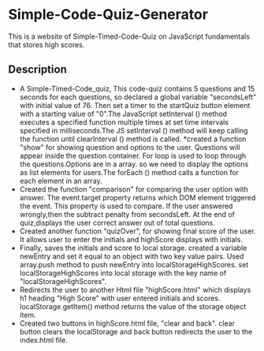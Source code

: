 # Simple-Code-Quiz-Generator
This is a website of Simple-Timed-Code-Quiz on JavaScript fundamentals that stores high scores. 
## Description 
* A Simple-Timed-Code_quiz, This code-quiz contains 5 questions and 15 seconds for each questions, so declared a global variable "secondsLeft" with initial value of 76. Then set a timer to the startQuiz button element with a starting value of "0".The JavaScript setInterval () method executes a specified function multiple times at set time intervals specified in milliseconds.The JS setInterval () method will keep calling the function until clearInterval () method is called.
*created a function "show" for showing question and options to the user. Questions will appear inside the question container. For loop is used to loop through the questions.Options are in a array. so we need to display the options as  list elements for users.The forEach () method calls a function for each element in an array.
* Created the function "comparison" for comparing the user option with answer. The event.target property returns which DOM element triggered the event. This property is used to compare. If the user answered wrongly,then the subtract penalty from secondsLeft. At the end of quiz,displays the user correct answer out of total questions.
* Created another function "quizOver", for showing final score of the user. It allows user to enter the initials and highScore displays with initials.
* Finally, saves the initials and score to local storage. created a variable newEntry and set it equal to an object with two key value pairs. Used array.push method to push newEntry into localStorageHighScores. set localStorageHighScores into local storage with the key name of "localStorageHighScores".
* Redirects the user to another Html file "highScore.html" which displays h1 heading "High Score" with user entered initials and scores. localStorage.getItem() method returns the value of the storage object item.
* Created two buttons in highScore.html file, "clear and back". clear button clears the localStorage and back button redirects the user to the index.html file.

